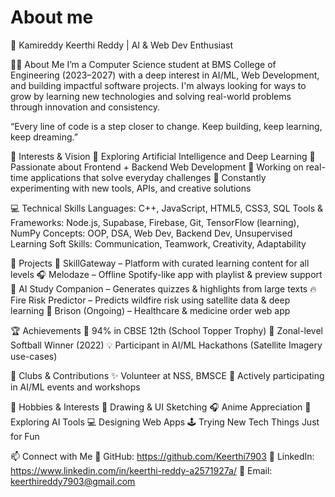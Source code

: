 # About me
🚀 Kamireddy Keerthi Reddy | AI & Web Dev Enthusiast

👩‍💻 About Me
I’m a Computer Science student at BMS College of Engineering (2023–2027) with a deep interest in AI/ML, Web Development, and building impactful software projects. I'm always looking for ways to grow by learning new technologies and solving real-world problems through innovation and consistency.

“Every line of code is a step closer to change. Keep building, keep learning, keep dreaming.”

🌟 Interests & Vision
🔹 Exploring Artificial Intelligence and Deep Learning
🔹 Passionate about Frontend + Backend Web Development
🔹 Working on real-time applications that solve everyday challenges
🔹 Constantly experimenting with new tools, APIs, and creative solutions

💻 Technical Skills
Languages: C++, JavaScript, HTML5, CSS3, SQL
Tools & Frameworks: Node.js, Supabase, Firebase, Git, TensorFlow (learning), NumPy
Concepts: OOP, DSA, Web Dev, Backend Dev, Unsupervised Learning
Soft Skills: Communication, Teamwork, Creativity, Adaptability

🚀 Projects
🎯 SkillGateway – Platform with curated learning content for all levels
🎧 Melodaze – Offline Spotify-like app with playlist & preview support
🧠 AI Study Companion – Generates quizzes & highlights from large texts
🔥 Fire Risk Predictor – Predicts wildfire risk using satellite data & deep learning
💊 Brison (Ongoing) – Healthcare & medicine order web app

🏆 Achievements
🏅 94% in CBSE 12th (School Topper Trophy)
🥎 Zonal-level Softball Winner (2022)
💡 Participant in AI/ML Hackathons (Satellite Imagery use-cases)

🤝 Clubs & Contributions
✨ Volunteer at NSS, BMSCE
🚀 Actively participating in AI/ML events and workshops

🎨 Hobbies & Interests
🎨 Drawing & UI Sketching
🎧 Anime Appreciation
🧪 Exploring AI Tools
💻 Designing Web Apps
🕹️ Trying New Tech Things Just for Fun

📫 Connect with Me
🔗 GitHub: https://github.com/Keerthi7903
🔗 LinkedIn: https://www.linkedin.com/in/keerthi-reddy-a2571927a/
📧 Email: keerthireddy7903@gmail.com
